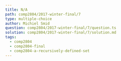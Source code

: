 ```yaml
---
title: N/A
path: comp2804/2017-winter-final/7
type: multiple-choice
author: Michiel Smid
question: comp2804/2017-winter-final/7/question.ts
solution: comp2804/2017-winter-final/7/solution.md
tags:
  - comp2804
  - comp2804-final
  - comp2804-a-recursively-defined-set
---
```

